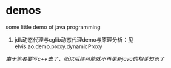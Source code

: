 # demos
some little demo of java programming

1. jdk动态代理与cglib动态代理demo与原理分析：见elvis.ao.demo.proxy.dynamicProxy

*由于笔者要写c++去了，所以后续可能就不再更新java的相关知识了*
